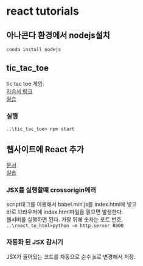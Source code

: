 # react tutorials
## 아나콘다 환경에서 nodejs설치
`conda install nodejs`  
## tic_tac_toe
tic tac toe 게임.  
[자습서 링크](https://ko.reactjs.org/tutorial/tutorial.html)  
[실습](./tic_tac_toe)  
### 실행
`..\tic_tac_toe> npm start`  
## 웹사이트에 React 추가
[문서](https://ko.reactjs.org/docs/add-react-to-a-website.html)  
[실습](./react_to_html)  
### JSX를 실행할떄 crossorigin에러
script태그를 이용해서 babel.min.js를 index.html에 넣고  
바로 브라우저에 index.html파일을 읽으면 발생한다.  
웹서버를 실행하면 된다. 가장 뒤에 숫자는 포트 번호.  
`..\react_to_html>python -m http.server 8000`  
### 자동화 된 JSX 감시기
JSX가 들어있는 코드를 자동으로 순수 js로 변경해서 저장.  